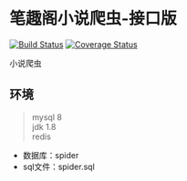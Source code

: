 # 笔趣阁小说爬虫-接口版  
[![Build Status](https://travis-ci.org/Yuanhca/cyh-spider-api.svg?branch=master)](https://travis-ci.org/Yuanhca/cyh-spider-api) [![Coverage Status](https://coveralls.io/repos/github/Yuanhca/cyh-spider-api/badge.svg?branch=master)](https://coveralls.io/github/Yuanhca/cyh-spider-api?branch=master)

小说爬虫  
## 环境
>mysql 8  
>jdk 1.8  
>redis  

- 数据库：spider
- sql文件：spider.sql
